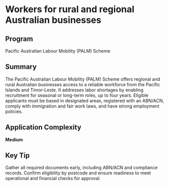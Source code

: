# Workers for rural and regional Australian businesses
  
## Program
Pacific Australian Labour Mobility (PALM) Scheme

## Summary
The Pacific Australian Labour Mobility (PALM) Scheme offers regional and rural Australian businesses access to a reliable workforce from the Pacific Islands and Timor-Leste. It addresses labor shortages by enabling recruitment for seasonal or long-term roles, up to four years. Eligible applicants must be based in designated areas, registered with an ABN/ACN, comply with immigration and fair work laws, and have strong employment policies.

## Application Complexity
**Medium**

## Key Tip
Gather all required documents early, including ABN/ACN and compliance records. Confirm eligibility by postcode and ensure readiness to meet operational and financial checks for approval.
